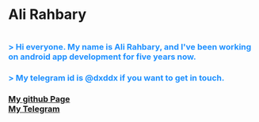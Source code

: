 <h1 class="color=blue">Ali Rahbary<h1>
<h3 style="color:DodgerBlue;">> Hi everyone. My name is Ali Rahbary, and I've been working on android app development for five years now.<h3>
<h3 style="color:DodgerBlue;">> My telegram id is @dxddx if you want to get in touch.<h3>
<a href="https://github.com/opAmp100">My github Page</a><br>
<a href="https://github.com/opAmp100">My Telegram</a><br>

